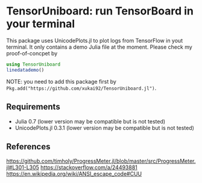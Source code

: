 # TensorUniboard: run TensorBoard in your terminal

This package uses UnicodePlots.jl to plot logs from TensorFlow in yout terminal.
It only contains a demo Julia file at the moment.
Please check my proof-of-concpet by
```julia
using TensorUniboard
linedatademo()
```

NOTE: you need to add this package first by `Pkg.add("https://github.com/xukai92/TensorUniboard.jl")`.

## Requirements

- Julia 0.7 (lower version may be compatible but is not tested)
- UnicodePlots.jl 0.3.1 (lower version may be compatible but is not tested)

## References

https://github.com/timholy/ProgressMeter.jl/blob/master/src/ProgressMeter.jl#L301-L305
https://stackoverflow.com/a/24493881
https://en.wikipedia.org/wiki/ANSI_escape_code#CUU
